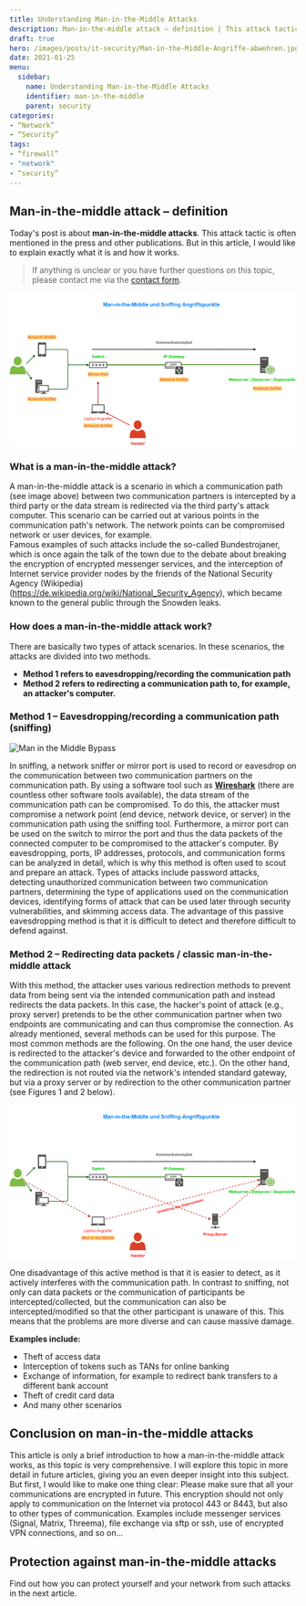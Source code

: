 ```yaml
---
title: Understanding Man-in-the-Middle Attacks
description: Man-in-the-middle attack – definition | This attack tactic is often mentioned in the press and other publications. But what exactly is it and how does it work?
draft: true
hero: /images/posts/it-security/Man-in-the-Middle-Angriffe-abwehren.jpg
date: 2021-01-25
menu:
  sidebar:
    name: Understanding Man-in-the-Middle Attacks
    identifier: man-in-the-middle
    parent: security
categories:
- “Network”
- “Security”
tags:
- “firewall”
- "network"
- “security”
---
```


## Man-in-the-middle attack – definition
Today's post is about **man-in-the-middle attacks**. This attack tactic is often mentioned in the press and other publications. But in this article, I would like to explain exactly what it is and how it works.

> If anything is unclear or you have further questions on this topic, please contact me via the [contact form](mailto:ticket@secure-bits.org).

![Man in the Middle Sniffing](/images/posts/it-security/ManintheMiddle-Sniffing.png)    

### What is a man-in-the-middle attack?
A man-in-the-middle attack is a scenario in which a communication path (see image above) between two communication partners is intercepted by a third party or the data stream is redirected via the third party's attack computer.
This scenario can be carried out at various points in the communication path's network. The network points can be compromised network or user devices, for example.  
Famous examples of such attacks include the so-called Bundestrojaner, which is once again the talk of the town due to the debate about breaking the encryption of encrypted messenger services, and the interception of Internet service provider nodes by the friends of the National Security Agency (Wikipedia) (https://de.wikipedia.org/wiki/National_Security_Agency), which became known to the general public through the Snowden leaks.
### How does a man-in-the-middle attack work?
There are basically two types of attack scenarios. In these scenarios, the attacks are divided into two methods.

- **Method 1 refers to eavesdropping/recording the communication path**
- **Method 2 refers to redirecting a communication path to, for example, an attacker's computer.**
### Method 1 – Eavesdropping/recording a communication path (sniffing)

![Man in the Middle Bypass](/images/posts/it-security/ManintheMiddle-Umleitung)     

In sniffing, a network sniffer or mirror port is used to record or eavesdrop on the communication between two communication partners on the communication path.
By using a software tool such as **[Wireshark](https://www.wireshark.org/)** (there are countless other software tools available), the data stream of the communication path can be compromised. To do this, the attacker must compromise a network point (end device, network device, or server) in the communication path using the sniffing tool. Furthermore, a mirror port can be used on the switch to mirror the port and thus the data packets of the connected computer to be compromised to the attacker's computer.
By eavesdropping, ports, IP addresses, protocols, and communication forms can be analyzed in detail, which is why this method is often used to scout and prepare an attack.
Types of attacks include password attacks, detecting unauthorized communication between two communication partners, determining the type of applications used on the communication devices, identifying forms of attack that can be used later through security vulnerabilities, and skimming access data.
The advantage of this passive eavesdropping method is that it is difficult to detect and therefore difficult to defend against.

### Method 2 – Redirecting data packets / classic man-in-the-middle attack
With this method, the attacker uses various redirection methods to prevent data from being sent via the intended communication path and instead redirects the data packets.
In this case, the hacker's point of attack (e.g., proxy server) pretends to be the other communication partner when two endpoints are communicating and can thus compromise the connection.
As already mentioned, several methods can be used for this purpose. The most common methods are the following.
On the one hand, the user device is redirected to the attacker's device and forwarded to the other endpoint of the communication path (web server, end device, etc.). On the other hand, the redirection is not routed via the network's intended standard gateway, but via a proxy server or by redirection to the other communication partner (see Figures 1 and 2 below).

![Man in the Middle Proxy](/images/posts/it-security/ManintheMiddle-Umleitung-proxy.png)

One disadvantage of this active method is that it is easier to detect, as it actively interferes with the communication path.
In contrast to sniffing, not only can data packets or the communication of participants be intercepted/collected, but the communication can also be intercepted/modified so that the other participant is unaware of this. This means that the problems are more diverse and can cause massive damage.

**Examples include:**

- Theft of access data
- Interception of tokens such as TANs for online banking
- Exchange of information, for example to redirect bank transfers to a different bank account
- Theft of credit card data
- And many other scenarios

## Conclusion on man-in-the-middle attacks
This article is only a brief introduction to how a man-in-the-middle attack works, as this topic is very comprehensive.
I will explore this topic in more detail in future articles, giving you an even deeper insight into this subject.
But first, I would like to make one thing clear: Please make sure that all your communications are encrypted in future. This encryption should not only apply to communication on the Internet via protocol 443 or 8443, but also to other types of communication.
Examples include messenger services (Signal, Matrix, Threema), file exchange via sftp or ssh, use of encrypted VPN connections, and so on...
## Protection against man-in-the-middle attacks
Find out how you can protect yourself and your network from such attacks in the next article.
